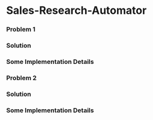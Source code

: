 # Sales-Research-Automator

<h3>Problem 1 </h3>


<h3> Solution </h3>


<h3> Some Implementation Details </h3>


<h3>Problem 2 </h3>


<h3> Solution </h3>


<h3> Some Implementation Details </h3>

